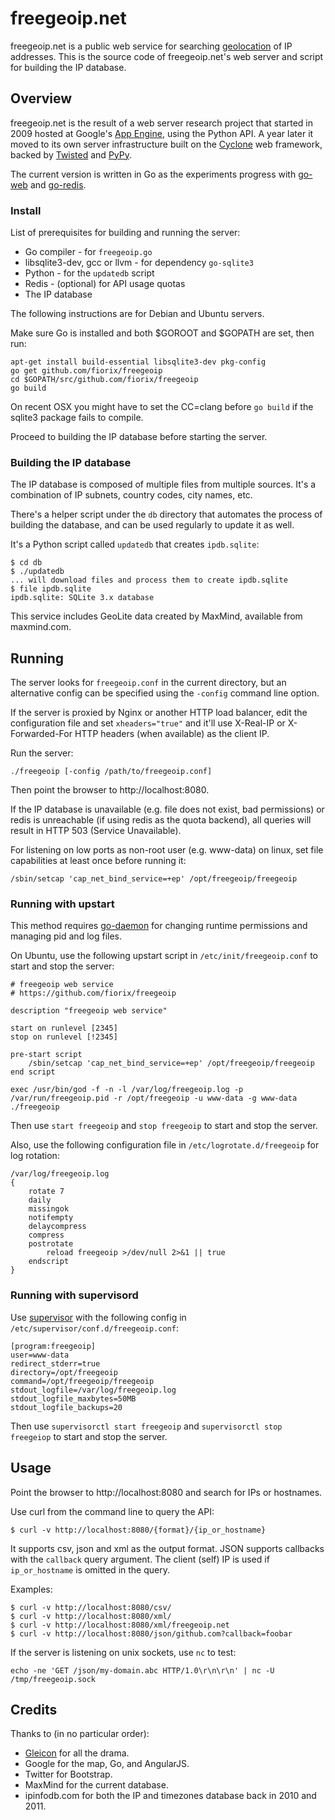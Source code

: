 # freegeoip.net

freegeoip.net is a public web service for searching
[geolocation](http://en.wikipedia.org/wiki/Geolocation) of IP addresses.
This is the source code of freegeoip.net's web server and script for building
the IP database.


## Overview

freegeoip.net is the result of a web server research project that started in
2009 hosted at Google's [App Engine](http://en.wikipedia.org/wiki/Geolocation),
using the Python API.
A year later it moved to its own server infrastructure built on the
[Cyclone](http://cyclone.io) web framework, backed by
[Twisted](http://twistedmatrix.com) and [PyPy](http://pypy.org).

The current version is written in Go as the experiments progress with
[go-web](https://github.com/fiorix/go-web) and
[go-redis](https://github.com/fiorix/go-redis).


### Install

List of prerequisites for building and running the server:

- Go compiler - for `freegeoip.go`
- libsqlite3-dev, gcc or llvm - for dependency `go-sqlite3`
- Python - for the `updatedb` script
- Redis - (optional) for API usage quotas
- The IP database

The following instructions are for Debian and Ubuntu servers.

Make sure Go is installed and both $GOROOT and $GOPATH are set, then run:

	apt-get install build-essential libsqlite3-dev pkg-config
	go get github.com/fiorix/freegeoip
	cd $GOPATH/src/github.com/fiorix/freegeoip
	go build

On recent OSX you might have to set the CC=clang before `go build` if
the sqlite3 package fails to compile.

Proceed to building the IP database before starting the server.


### Building the IP database

The IP database is composed of multiple files from multiple sources. It's a
combination of IP subnets, country codes, city names, etc.

There's a helper script under the `db` directory that automates the process
of building the database, and can be used regularly to update it as well.

It's a Python script called `updatedb` that creates `ipdb.sqlite`:

	$ cd db
	$ ./updatedb
	... will download files and process them to create ipdb.sqlite
	$ file ipdb.sqlite
	ipdb.sqlite: SQLite 3.x database

This service includes GeoLite data created by MaxMind, available from
maxmind.com.


## Running

The server looks for `freegeoip.conf` in the current directory, but an
alternative config can be specified using the `-config` command line option.

If the server is proxied by Nginx or another HTTP load balancer, edit the
configuration file and set `xheaders="true"` and it'll use X-Real-IP or
X-Forwarded-For HTTP headers (when available) as the client IP.

Run the server:

	./freegeoip [-config /path/to/freegeoip.conf]

Then point the browser to http://localhost:8080.

If the IP database is unavailable (e.g. file does not exist, bad permissions)
or redis is unreachable (if using redis as the quota backend), all queries
will result in HTTP 503 (Service Unavailable).

For listening on low ports as non-root user (e.g. www-data) on linux, set
file capabilities at least once before running it:

	/sbin/setcap 'cap_net_bind_service=+ep' /opt/freegeoip/freegeoip

### Running with upstart

This method requires [go-daemon](https://github.com/fiorix/go-daemon) for
changing runtime permissions and managing pid and log files.

On Ubuntu, use the following upstart script in `/etc/init/freegeoip.conf`
to start and stop the server:

	# freegeoip web service
	# https://github.com/fiorix/freegeoip

	description "freegeoip web service"

	start on runlevel [2345]
	stop on runlevel [!2345]

	pre-start script
		/sbin/setcap 'cap_net_bind_service=+ep' /opt/freegeoip/freegeoip
	end script

	exec /usr/bin/god -f -n -l /var/log/freegeoip.log -p /var/run/freegeoip.pid -r /opt/freegeoip -u www-data -g www-data ./freegeoip

Then use `start freegeoip` and `stop freegeoip` to start and stop the server.

Also, use the following configuration file in `/etc/logrotate.d/freegeoip` for
log rotation:

	/var/log/freegeoip.log
	{
		rotate 7
		daily
		missingok
		notifempty
		delaycompress
		compress
		postrotate
			reload freegeoip >/dev/null 2>&1 || true
		endscript
	}

### Running with supervisord

Use [supervisor](http://supervisord.org) with the following config in
`/etc/supervisor/conf.d/freegeoip.conf`:

	[program:freegeoip]
	user=www-data
	redirect_stderr=true
	directory=/opt/freegeoip
	command=/opt/freegeoip/freegeoip
	stdout_logfile=/var/log/freegeoip.log
	stdout_logfile_maxbytes=50MB
	stdout_logfile_backups=20

Then use `supervisorctl start freegeoip` and `supervisorctl stop freegeiop`
to start and stop the server.


## Usage

Point the browser to http://localhost:8080 and search for IPs or hostnames.

Use curl from the command line to query the API:

	$ curl -v http://localhost:8080/{format}/{ip_or_hostname}

It supports csv, json and xml as the output format. JSON supports callbacks
with the `callback` query argument. The client (self) IP is used if
`ip_or_hostname` is omitted in the query.

Examples:

	$ curl -v http://localhost:8080/csv/
	$ curl -v http://localhost:8080/xml/
	$ curl -v http://localhost:8080/xml/freegeoip.net
	$ curl -v http://localhost:8080/json/github.com?callback=foobar

If the server is listening on unix sockets, use `nc` to test:

	echo -ne 'GET /json/my-domain.abc HTTP/1.0\r\n\r\n' | nc -U /tmp/freegeoip.sock


## Credits

Thanks to (in no particular order):

- [Gleicon](https://github.com/gleicon) for all the drama.
- Google for the map, Go, and AngularJS.
- Twitter for Bootstrap.
- MaxMind for the current database.
- ipinfodb.com for both the IP and timezones database back in 2010 and 2011.

